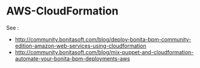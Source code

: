 AWS-CloudFormation
==================

See :

* http://community.bonitasoft.com/blog/deploy-bonita-bpm-community-edition-amazon-web-services-using-cloudformation
* http://community.bonitasoft.com/blog/mix-puppet-and-cloudformation-automate-your-bonita-bpm-deployments-aws
